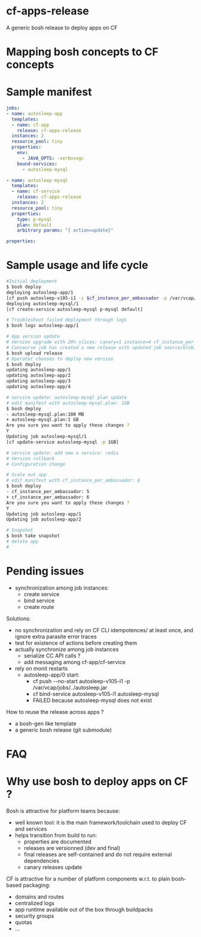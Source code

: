 # cf-apps-release
A generic bosh release to deploy apps on CF 

# Mapping bosh concepts to CF concepts

# Sample manifest

```yml
jobs: 
- name: autosleep-app
  templates: 
  - name: cf-app
    release: cf-apps-release
  instances: 2
  resource_pool: tiny
  properties:
    env:
      - JAVA_OPTS: -verbosegc
    bound-services:
      - autosleep-mysql

- name: autosleep-mysql
  templates: 
  - name: cf-service
    release: cf-apps-release
  instances: 2
  resource_pool: tiny
  properties:
    type: p-mysql    
    plan: default    
    arbitrary params: "{ action=update}"    

properties:
```

# Sample usage and life cycle

```sh
#Initial deployment
$ bosh deploy
deploying autosleep-app/1 
[cf push autosleep-v105-i1 -i $cf_instance_per_ambassador -p /var/vcap/jobs/../autosleep.jar]  
deploying autosleep-mysql/1 
[cf create-service autosleep-mysql p-mysql default]  

# Troubleshoot failed deployment through logs
$ bosh logs autosleep-app/1 

# App version update
# Version upgrade with 20% slices: canary=1 instance=4 cf_instance_per_ambassador=1
# Concourse job has created a new release with updated job source/blob: autosleep.jar
$ bosh upload release
# Operator chooses to deploy new version
$ bosh deploy 
updating autosleep-app/1
updating autosleep-app/2
updating autosleep-app/3
updating autosleep-app/4

# service update: autosleep-mysql plan update
# edit manifest with autosleep-mysql.plan: 1GB
$ bosh deploy
- autosleep-mysql.plan:100 MB
+ autosleep-mysql.plan:1 GB
Are you sure you want to apply these changes ?
Y
Updating job autosleep-mysql/1
[cf update-service autosleep-mysql -p 1GB] 

# service update: add new a service: redis 
# Version rollback
# Configuration change

# Scale out app
# edit manifest with cf_instance_per_ambassador: 6
$ bosh deploy
- cf_instance_per_ambassador: 5
+ cf_instance_per_ambassador: 6
Are you sure you want to apply these changes ?
Y
Updating job autosleep-app/1
Updating job autosleep-app/2

# Snapshot
$ bosh take snapshot
# delete app
# 

```

# Pending issues

* synchronization among job instances:
   * create service
   * bind service
   * create route

Solutions:
* no synchronization and rely on CF CLI idempotences/ at least once, and ignore extra parasite error traces
* test for existence of actions before creating them
* actually synchronize among job instances
   * serialize CC API calls ?
   * add messaging among cf-app/cf-service 
* rely on monit restarts 
   * autosleep-app/0 start:
      * cf push --no-start autosleep-v105-i1 -p /var/vcap/jobs/../autosleep.jar
      * cf bind-service autosleep-v105-i1 autosleep-mysql
      * FAILED because autosleep-mysql does not exist 

How to reuse the release across apps ?
* a bosh-gen like template
* a generic bosh release (git submodule) 

# FAQ

# Why use bosh to deploy apps on CF ?

Bosh is attractive for platform teams because:
* well known tool: it is the main framework/toolchain used to deploy CF and services
* helps transition from build to run:
  * properties are documented
  * releases are versionned (dev and final)
  * final releases are self-contained and do not require external dependencies
  * canary releases update

CF is attractive for a number of platform components w.r.t. to plain bosh-based packaging:
- domains and routes
- centralized logs
- app runtime available out of the box through buildpacks
- security groups
- quotas
- ...

 
